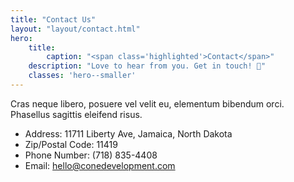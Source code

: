 ```yaml
---
title: "Contact Us"
layout: "layout/contact.html"
hero:
    title:
        caption: "<span class='highlighted'>Contact</span>"
    description: "Love to hear from you. Get in touch! 👋"
    classes: 'hero--smaller'
---
```


Cras neque libero, posuere vel velit eu, elementum bibendum orci. Phasellus sagittis eleifend risus.

- Address: 11711 Liberty Ave, Jamaica, North Dakota
- Zip/Postal Code: 11419
- Phone Number: (718) 835-4408
- Email: [hello@conedevelopment.com](mailto:hello@conedevelopment.com)
